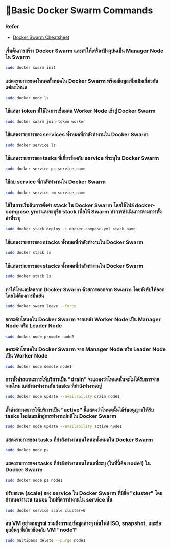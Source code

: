 # 🚩Basic Docker Swarm Commands
  ### Refer 
  - [Docker Swarm Cheatsheet](https://github.com/sematext/cheatsheets/blob/master/docker-swarm-cheatsheet.md)
  ### เริ่มต้นการสร้าง Docker Swarm และทำให้เครื่องปัจจุบันเป็น Manager Node ใน Swarm
  ```sh
  sudo docker swarm init
  ```
  ### แสดงรายการของโหนดทั้งหมดใน Docker Swarm พร้อมข้อมูลเพิ่มเติมเกี่ยวกับแต่ละโหนด
  ```sh
  sudo docker node ls
  ```
  ### ใช้แสดง token ที่ใช้ในการเชื่อมต่อ Worker Node เข้าสู่ Docker Swarm
  ```sh
  sudo docker swarm join-token worker
  ```
  ### ใช้แสดงรายการของ services ทั้งหมดที่กำลังทำงานใน Docker Swarm
  ```sh
  sudo docker service ls
  ```
  ### ใช้แสดงรายการของ tasks ที่เกี่ยวข้องกับ service ที่ระบุใน Docker Swarm
  ```sh
  sudo docker service ps service_name
  ```
  ### ใช้ลบ service ที่กำลังทำงานใน Docker Swarm
  ```sh
  sudo docker service rm service_name
  ```
  ### ใช้ในการเริ่มต้นการตั้งค่า stack ใน Docker Swarm โดยใช้ไฟล์ docker-compose.yml และระบุชื่อ stack เพื่อให้ Swarm ทำการดำเนินการตามการตั้งค่าที่ระบุ
  ```sh
  sudo docker stack deploy -c docker-compose.yml stack_name
  ```
  ### ใช้แสดงรายการของ stacks ทั้งหมดที่กำลังทำงานใน Docker Swarm
  ```sh
  sudo docker stack ls
  ```
  ### ใช้แสดงรายการของ stacks ทั้งหมดที่กำลังทำงานใน Docker Swarm
  ```sh
  sudo docker stack ls
  ```
  ### ทำให้โหนดปลดจาก Docker Swarm ด้วยการออกจาก Swarm โดยบังคับให้ออกโดยไม่ต้องการยืนยัน
  ```sh
  sudo docker swarm leave --force
  ```
  ### ยกระดับโหนดใน Docker Swarm จากเหล่า Worker Node เป็น Manager Node หรือ Leader Node
  ```sh
  sudo docker node promote node2
  ```
  ### ลดระดับโหนดใน Docker Swarm จาก Manager Node หรือ Leader Node เป็น Worker Node
  ```sh
  sudo docker node demote node1
  ```
  ### การตั้งค่าสถานะการให้บริการเป็น "drain" จะแสดงว่าโหนดนั้นจะไม่ได้รับการจ่ายงานใหม่ แต่ยังคงทำงานกับ tasks ที่กำลังทำงานอยู่
  ```sh
  sudo docker node update --availability drain node1
  ```
  ### ตั้งค่าสถานะการให้บริการเป็น "active" นี้แสดงว่าโหนดนั้นได้รับอนุญาตให้รับ tasks ใหม่และเข้าสู่การทำงานปกติใน Docker Swarm
  ```sh
  sudo docker node update --availability active node1
  ```
  ### แสดงรายการของ tasks ที่กำลังทำงานบนโหนดทั้งหมดใน Docker Swarm
  ```sh
  sudo docker node ps
  ```
  ### แสดงรายการของ tasks ที่กำลังทำงานบนโหนดที่ระบุ (ในที่นี้คือ node1) ใน Docker Swarm
  ```sh
  sudo docker node ps node1
  ```
  ### ปรับขนาด (scale) ของ service ใน Docker Swarm ที่มีชื่อ "cluster" โดยกำหนดจำนวน tasks ใหม่ที่ควรทำงานใน service นั้น
  ```sh
  sudo docker service scale cluster=6
  ```
  ### ลบ VM อย่างสมบูรณ์ รวมถึงการลบข้อมูลต่างๆ เช่นไฟล์ ISO, snapshot, และข้อมูลอื่นๆ ที่เกี่ยวข้องกับ VM "node1"
  ```sh
  sudo multipass delete --purge node1
  ```